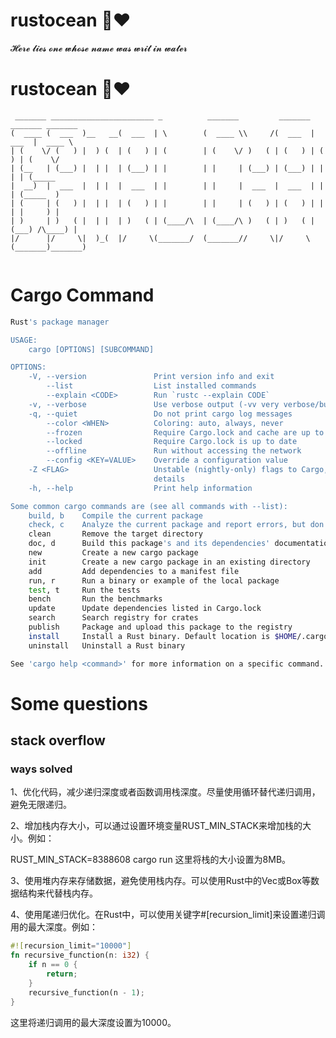  # rustocean 🦀❤️                                                                                   
𝓗𝓮𝓻𝓮 𝓵𝓲𝓮𝓼 𝓸𝓷𝓮 𝔀𝓱𝓸𝓼𝓮 𝓷𝓪𝓶𝓮 𝔀𝓪𝓼 𝔀𝓻𝓲𝓽 𝓲𝓷 𝔀𝓪𝓽𝓮𝓻
 # rustocean 🦀❤️     
```
 _______ _______________________ _          _______         _______ _______ _______ 
(  ____ (  ___  )__   __(  ___  | \        (  ____ \\     /(  ___  |  ___  |  ____ \
| (    \/ (   ) |  ) (  | (   ) | (        | (    \/ )   ( | (   ) | (   ) | (    \/
| (__   | (___) |  | |  | (___) | |        | |     | (___) | (___) | |   | | (_____ 
|  __)  |  ___  |  | |  |  ___  | |        | |     |  ___  |  ___  | |   | (_____  )
| (     | (   ) |  | |  | (   ) | |        | |     | (   ) | (   ) | |   | |     ) |
| )     | )   ( |  | |  | )   ( | (____/\  | (____/\ )   ( | )   ( | (___) /\____) |
|/      |/     \|  )_(  |/     \(_______/  (_______//     \|/     \(_______)_______)
   

```
# Cargo Command 
```bash
Rust's package manager

USAGE:
    cargo [OPTIONS] [SUBCOMMAND]

OPTIONS:
    -V, --version               Print version info and exit
        --list                  List installed commands
        --explain <CODE>        Run `rustc --explain CODE`
    -v, --verbose               Use verbose output (-vv very verbose/build.rs output)
    -q, --quiet                 Do not print cargo log messages
        --color <WHEN>          Coloring: auto, always, never
        --frozen                Require Cargo.lock and cache are up to date
        --locked                Require Cargo.lock is up to date
        --offline               Run without accessing the network
        --config <KEY=VALUE>    Override a configuration value
    -Z <FLAG>                   Unstable (nightly-only) flags to Cargo, see 'cargo -Z help' for
                                details
    -h, --help                  Print help information

Some common cargo commands are (see all commands with --list):
    build, b    Compile the current package
    check, c    Analyze the current package and report errors, but don't build object files
    clean       Remove the target directory
    doc, d      Build this package's and its dependencies' documentation
    new         Create a new cargo package
    init        Create a new cargo package in an existing directory
    add         Add dependencies to a manifest file
    run, r      Run a binary or example of the local package
    test, t     Run the tests
    bench       Run the benchmarks
    update      Update dependencies listed in Cargo.lock
    search      Search registry for crates
    publish     Package and upload this package to the registry
    install     Install a Rust binary. Default location is $HOME/.cargo/bin
    uninstall   Uninstall a Rust binary

See 'cargo help <command>' for more information on a specific command.


```
# Some questions                                                                                


## stack overflow

### ways solved

1、优化代码，减少递归深度或者函数调用栈深度。尽量使用循环替代递归调用，避免无限递归。

2、增加栈内存大小，可以通过设置环境变量RUST_MIN_STACK来增加栈的大小。例如：

RUST_MIN_STACK=8388608 cargo run
这里将栈的大小设置为8MB。

3、使用堆内存来存储数据，避免使用栈内存。可以使用Rust中的Vec或Box等数据结构来代替栈内存。

4、使用尾递归优化。在Rust中，可以使用关键字#[recursion_limit]来设置递归调用的最大深度。例如：

```rust
#![recursion_limit="10000"]
fn recursive_function(n: i32) {
    if n == 0 {
        return;
    }
    recursive_function(n - 1);
}
```
这里将递归调用的最大深度设置为10000。
